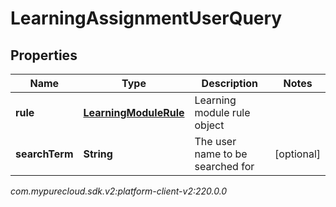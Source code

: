 # LearningAssignmentUserQuery


## Properties

| Name | Type | Description | Notes |
| ------------ | ------------- | ------------- | ------------- |
| **rule** | [**LearningModuleRule**](LearningModuleRule) | Learning module rule object |  |
| **searchTerm** | **String** | The user name to be searched for |  [optional] |




_com.mypurecloud.sdk.v2:platform-client-v2:220.0.0_
